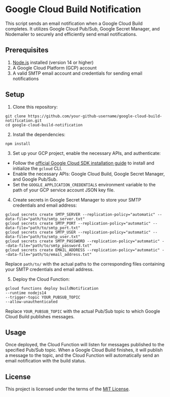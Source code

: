 # Google Cloud Build Notification

This script sends an email notification when a Google Cloud Build completes. It utilizes Google Cloud Pub/Sub, Google Secret Manager, and Nodemailer to securely and efficiently send email notifications.

## Prerequisites

1. [Node.js](https://nodejs.org/en/download/) installed (version 14 or higher)
2. A Google Cloud Platform (GCP) account
3. A valid SMTP email account and credentials for sending email notifications

## Setup

1. Clone this repository:
```
git clone https://github.com/your-github-username/google-cloud-build-notification.git
cd google-cloud-build-notification
```


2. Install the dependencies:
```
npm install
```


3. Set up your GCP project, enable the necessary APIs, and authenticate:

- Follow the [official Google Cloud SDK installation guide](https://cloud.google.com/sdk/docs/install) to install and initialize the `gcloud` CLI.
- Enable the necessary APIs: Google Cloud Build, Google Secret Manager, and Google Pub/Sub.
- Set the `GOOGLE_APPLICATION_CREDENTIALS` environment variable to the path of your GCP service account JSON key file.

4. Create secrets in Google Secret Manager to store your SMTP credentials and email address:
```
gcloud secrets create SMTP_SERVER --replication-policy="automatic" --data-file="path/to/smtp_server.txt"
gcloud secrets create SMTP_PORT --replication-policy="automatic" --data-file="path/to/smtp_port.txt"
gcloud secrets create SMTP_USER --replication-policy="automatic" --data-file="path/to/smtp_user.txt"
gcloud secrets create SMTP_PASSWORD --replication-policy="automatic" --data-file="path/to/smtp_password.txt"
gcloud secrets create EMAIL_ADDRESS --replication-policy="automatic" --data-file="path/to/email_address.txt"
```

Replace `path/to/` with the actual paths to the corresponding files containing your SMTP credentials and email address.

5. Deploy the Cloud Function:
```
gcloud functions deploy buildNotification
--runtime nodejs14
--trigger-topic YOUR_PUBSUB_TOPIC
--allow-unauthenticated
```

Replace `YOUR_PUBSUB_TOPIC` with the actual Pub/Sub topic to which Google Cloud Build publishes messages.

## Usage

Once deployed, the Cloud Function will listen for messages published to the specified Pub/Sub topic. When a Google Cloud Build finishes, it will publish a message to the topic, and the Cloud Function will automatically send an email notification with the build status.

## License

This project is licensed under the terms of the [MIT License](https://opensource.org/licenses/MIT).

